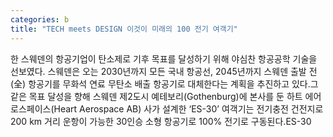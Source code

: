 ```yaml
---
categories: b
title: "TECH meets DESIGN 이것이 미래의 100 전기 여객기"
---
```

한 스웨덴의 항공기업이 탄소제로 기후 목표를 달성하기 위해 야심찬 항공공학 기술을 선보였다. 스웨덴은 오는 2030년까지 모든 국내 항공선, 2045년까지 스웨덴 출발 전(全) 항공기를 무화석 연료 무탄소 배출 항공기로 대체한다는 계획을 추진하고 있다.그 같은 목표 달성을 향해 스웨덴 제2도시 예테보리(Gothenburg)에 본사를 둔 하트 에어로스페이스(Heart Aerospace AB) 사가 설계한 ‘ES-30’ 여객기는 전기충전 건전지로 200 km 거리 운항이 가능한 30인승 소형 항공기로 100% 전기로 구동된다.ES-30
